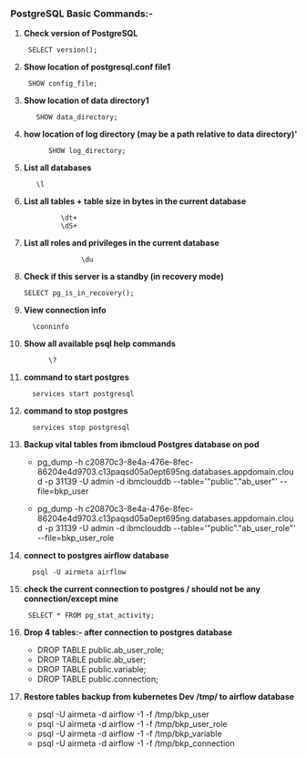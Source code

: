 ### PostgreSQL Basic Commands:-

1. **Check version of PostgreSQL**
 
        SELECT version();

2. **Show location of postgresql.conf file1**

        SHOW config_file;

 3. **Show location of data directory1**       

           SHOW data_directory;

4. **how location of log directory (may be a path 
relative to data directory)'**

        
             SHOW log_directory;

4. **List all databases**

          \l

5. **List all tables + table size in bytes in the 
current database**

                \dt+
                \dS+ 

6. **List all roles and privileges in the current database**

                     \du

7. **Check if this server is a standby (in recovery mode)**

       SELECT pg_is_in_recovery();

8. **View connection info**

         \conninfo

9. **Show all available psql help commands**

             \?

 10. **command to start postgres**
       
           services start postgresql   


 11. **command to stop postgres**
        
        
           services stop postgresql                  

 12. **Backup vital tables from ibmcloud Postgres database on pod**

      - pg_dump -h c20870c3-8e4a-476e-8fec-86204e4d9703.c13paqsd05a0ept695ng.databases.appdomain.cloud -p 31139 -U admin -d ibmclouddb --table='"public"."ab_user"' --file=bkp_user

     - pg_dump -h c20870c3-8e4a-476e-8fec-86204e4d9703.c13paqsd05a0ept695ng.databases.appdomain.cloud -p 31139 -U admin -d ibmclouddb --table='"public"."ab_user_role"' --file=bkp_user_role
     
13. **connect to postgres airflow database**

          psql -U airmeta airflow


 14. **check the current connection to postgres / should not be any connection/except mine**
       
          SELECT * FROM pg_stat_activity;          

15. **Drop 4 tables:- after connection to postgres database**

    - DROP TABLE public.ab_user_role;
    - DROP TABLE public.ab_user;
    - DROP TABLE public.variable;
    - DROP TABLE public.connection;

 16. **Restore tables backup from kubernetes Dev /tmp/ to airflow database**  

     - psql -U airmeta -d airflow -1 -f /tmp/bkp_user
     - psql -U airmeta -d airflow -1 -f /tmp/bkp_user_role
     - psql -U airmeta -d airflow -1 -f /tmp/bkp_variable
     - psql -U airmeta -d airflow -1 -f /tmp/bkp_connection   


     